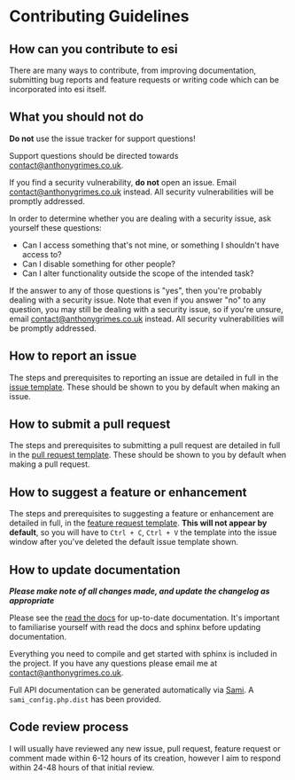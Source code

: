 # Contributing Guidelines

## How can you contribute to esi

There are many ways to contribute, from improving documentation, submitting bug reports and feature requests or writing code which can be incorporated into esi itself.

## What you should not do

**Do not** use the issue tracker for support questions! 

Support questions should be directed towards [contact@anthonygrimes.co.uk](mailto:contact@anthonygrimes.co.uk).

If you find a security vulnerability, **do not** open an issue. Email [contact@anthonygrimes.co.uk](mailto:contact@anthonygrimes.co.uk) instead. All security vulnerabilities will be promptly addressed.

In order to determine whether you are dealing with a security issue, ask yourself these questions:

* Can I access something that's not mine, or something I shouldn't have access to?
* Can I disable something for other people?
* Can I alter functionality outside the scope of the intended task?

If the answer to any of those questions is "yes", then you're probably dealing with a security issue. Note that even if you answer "no" to any question, you may still be dealing with a security issue, so if you're unsure, email [contact@anthonygrimes.co.uk](mailto:contact@anthonygrimes.co.uk) instead. All security vulnerabilities will be promptly addressed.

## How to report an issue

The steps and prerequisites to reporting an issue are detailed in full in the [issue template](ISSUE_TEMPLATE.md). These should be shown to you by default when making an issue.

## How to submit a pull request

The steps and prerequisites to submitting a pull request are detailed in full in the [pull request template](PULL_REQUEST_TEMPLATE.md). These should be shown to you by default when making a pull request.

## How to suggest a feature or enhancement

The steps and prerequisites to suggesting a feature or enhancement are detailed in full, in the [feature request template](FEATURE_REQUEST_TEMPLATE.md). **This will not appear by default**, so you will have to `Ctrl + C`, `Ctrl + V` the template into the issue window after you've deleted the default issue template shown.

## How to update documentation

***Please make note of all changes made, and update the changelog as appropriate***

Please see the [read the docs](http://esi.rtfd.io/) for up-to-date documentation. It's important to familiarise yourself with read the docs and sphinx before updating documentation.

Everything you need to compile and get started with sphinx is included in the project. If you have any questions please email me at [contact@anthonygrimes.co.uk](mailto:contact@anthonygrimes.co.uk).

Full API documentation can be generated automatically via [Sami](https://github.com/FriendsOfPHP/Sami). A `sami_config.php.dist` has been provided.

## Code review process

I will usually have reviewed any new issue, pull request, feature request or comment made within 6-12 hours of its creation, however I aim to respond within 24-48 hours of that initial review.
